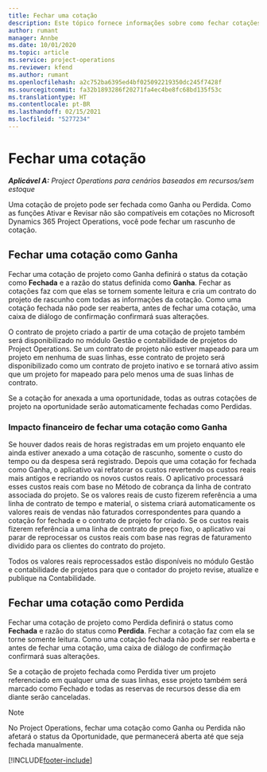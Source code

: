 ```yaml
---
title: Fechar uma cotação
description: Este tópico fornece informações sobre como fechar cotações no Project Operations.
author: rumant
manager: Annbe
ms.date: 10/01/2020
ms.topic: article
ms.service: project-operations
ms.reviewer: kfend
ms.author: rumant
ms.openlocfilehash: a2c752ba6395ed4bf025092219350dc245f7428f
ms.sourcegitcommit: fa32b1893286f20271fa4ec4be8fc68bd135f53c
ms.translationtype: HT
ms.contentlocale: pt-BR
ms.lasthandoff: 02/15/2021
ms.locfileid: "5277234"
---
```

# <a name="close-a-quote"></a>Fechar uma cotação

_**Aplicável A:** Project Operations para cenários baseados em recursos/sem estoque_

Uma cotação de projeto pode ser fechada como Ganha ou Perdida. Como as funções Ativar e Revisar não são compatíveis em cotações no Microsoft Dynamics 365 Project Operations, você pode fechar um rascunho de cotação.

## <a name="close-a-quote-as-won"></a>Fechar uma cotação como Ganha

Fechar uma cotação de projeto como Ganha definirá o status da cotação como **Fechada** e a razão do status definida como **Ganha**. Fechar as cotações faz com que elas se tornem somente leitura e cria um contrato do projeto de rascunho com todas as informações da cotação. Como uma cotação fechada não pode ser reaberta, antes de fechar uma cotação, uma caixa de diálogo de confirmação confirmará suas alterações.

O contrato de projeto criado a partir de uma cotação de projeto também será disponibilizado no módulo Gestão e contabilidade de projetos do Project Operations. Se um contrato de projeto não estiver mapeado para um projeto em nenhuma de suas linhas, esse contrato de projeto será disponibilizado como um contrato de projeto inativo e se tornará ativo assim que um projeto for mapeado para pelo menos uma de suas linhas de contrato.

Se a cotação for anexada a uma oportunidade, todas as outras cotações de projeto na oportunidade serão automaticamente fechadas como Perdidas.

### <a name="financial-impact-of-closing-a-quote-as-won"></a>Impacto financeiro de fechar uma cotação como Ganha

Se houver dados reais de horas registradas em um projeto enquanto ele ainda estiver anexado a uma cotação de rascunho, somente o custo do tempo ou da despesa será registrado. Depois que uma cotação for fechada como Ganha, o aplicativo vai refatorar os custos revertendo os custos reais mais antigos e recriando os novos custos reais. O aplicativo processará esses custos reais com base no Método de cobrança da linha de contrato associada do projeto. Se os valores reais de custo fizerem referência a uma linha de contrato de tempo e material, o sistema criará automaticamente os valores reais de vendas não faturados correspondentes para quando a cotação for fechada e o contrato de projeto for criado. Se os custos reais fizerem referência a uma linha de contrato de preço fixo, o aplicativo vai parar de reprocessar os custos reais com base nas regras de faturamento dividido para os clientes do contrato do projeto.

Todos os valores reais reprocessados estão disponíveis no módulo Gestão e contabilidade de projetos para que o contador do projeto revise, atualize e publique na Contabilidade. 

## <a name="close-a-quote-as-lost"></a>Fechar uma cotação como Perdida

Fechar uma cotação de projeto como Perdida definirá o status como **Fechada** e razão do status como **Perdida**. Fechar a cotação faz com ela se torne somente leitura. Como uma cotação fechada não pode ser reaberta e antes de fechar uma cotação, uma caixa de diálogo de confirmação confirmará suas alterações.

Se a cotação de projeto fechada como Perdida tiver um projeto referenciado em qualquer uma de suas linhas, esse projeto também será marcado como Fechado e todas as reservas de recursos desse dia em diante serão canceladas.

> [!NOTE]
> No Project Operations, fechar uma cotação como Ganha ou Perdida não afetará o status da Oportunidade, que permanecerá aberta até que seja fechada manualmente.


[!INCLUDE[footer-include](../includes/footer-banner.md)]